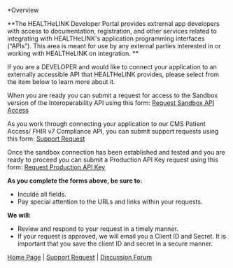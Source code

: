 *Overview

**The HEALTHeLINK Developer Portal provides extrernal app developers with access to documentation, registration, and other services related to integrating with HEALTHeLINK's application programming interfaces (“APIs”). This area is meant for use by any external parties interested in or working with HEALTHeLINK on integration. **

If you are a DEVELOPER and would like to connect your application to an externally accessible API that HEALTHeLINK provides, please select from the item below to learn more about it.


When you are ready you can submit a request for access to the Sandbox version of the Interoperability API using this form: [Request Sandbox API Access](https://github.com/Craig-Kaputa/Craig-Kaputa.github.io/issues/new?assignees=&labels=&template=sandbox-api-key-request.md&title=Request+for+Sandbox+API+Access)

As you work through connecting your application to our CMS Patient Access/ FHIR v7 Compliance API, you can submit support requests using this form: [Support Request](https://github.com/Craig-Kaputa/Craig-Kaputa.github.io/issues/new?assignees=&labels=&template=support-requests.md&title=)

Once the sandbox connection has been established and tested and you are ready to proceed you can submit a Production API Key request using this form: [Request Production API Key](https://github.com/Craig-Kaputa/Craig-Kaputa.github.io/issues/new?assignees=&labels=&template=production-api-key-request.md&title=Request+for+Production+API+Access)

**As you complete the forms above, be sure to:**
* Inculde all fields.
* Pay special attention to the URLs and links within your requests.

**We will:**
* Review and respond to your request in a timely manner.
* If your request is approved, we will email you a Client ID and Secret. It is important that you save the client ID and secret in a secure manner.

[Home Page](https://craig-kaputa.github.io/) 
| [Support Request](https://github.com/Craig-Kaputa/Craig-Kaputa.github.io/issues/new?assignees=&labels=&template=support-requests.md&title=)
| [Discussion Forum](https://github.com/Craig-Kaputa/Craig-Kaputa.github.io/discussions)
